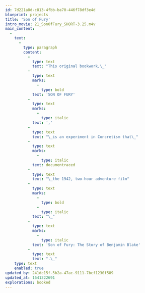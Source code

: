 ```yaml
---
id: 7d221a8d-c813-4fbb-ba70-446f78df3e4d
blueprint: projects
title: 'Son of Fury'
intro_movie: 21_SonOfFury_SHORT-3.25.m4v
main_content:
  -
    text:
      -
        type: paragraph
        content:
          -
            type: text
            text: "This original bookwork,\_"
          -
            type: text
            marks:
              -
                type: bold
            text: 'SON OF FURY'
          -
            type: text
            marks:
              -
                type: italic
            text: ','
          -
            type: text
            text: "\_is an experiment in Concretism that\_"
          -
            type: text
            marks:
              -
                type: italic
            text: documentraced
          -
            type: text
            text: "\_the 1942, two-hour adventure film"
          -
            type: text
            marks:
              -
                type: bold
              -
                type: italic
            text: "\_"
          -
            type: text
            marks:
              -
                type: italic
            text: 'Son of Fury: The Story of Benjamin Blake'
          -
            type: text
            text: ".\_"
    type: text
    enabled: true
updated_by: 241dc15f-5b2a-47ac-9111-7bcf1230f589
updated_at: 1641322691
explorations: booked
---
```

